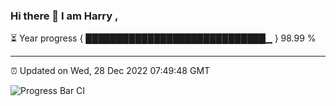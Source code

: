 ### Hi there 👋 I am Harry , 

⏳ Year progress { █████████████████████████████▁ } 98.99 %

---

⏰ Updated on Wed, 28 Dec 2022 07:49:48 GMT

![Progress Bar CI](https://github.com/duykhang68/duykhang68/workflows/Progress%20Bar%20CI/badge.svg)
